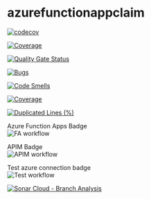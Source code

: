# azurefunctionappclaim

[![codecov](https://codecov.io/gh/valbengalon/AzureFunctionsGithubActions/branch/main/graph/badge.svg?token=IRVHOUOX4Z)](https://codecov.io/gh/valbengalon/AzureFunctionsGithubActions)

[![Coverage](https://raw.githubusercontent.com/valbengalon/azurefunctionappclaim/main/coverage/badge_linecoverage.svg)](https://htmlpreview.github.io/?https://raw.githubusercontent.com/valbengalon/azurefunctionappclaim/main/coverage/index.html)

[![Quality Gate Status](https://sonarcloud.io/api/project_badges/measure?project=valbengalon_azurefunctionappclaim&metric=alert_status)](https://sonarcloud.io/summary/new_code?id=valbengalon_azurefunctionappclaim)

[![Bugs](https://sonarcloud.io/api/project_badges/measure?project=valbengalon_azurefunctionappclaim&metric=bugs)](https://sonarcloud.io/summary/new_code?id=valbengalon_azurefunctionappclaim)
 
[![Code Smells](https://sonarcloud.io/api/project_badges/measure?project=valbengalon_azurefunctionappclaim&metric=code_smells)](https://sonarcloud.io/summary/new_code?id=valbengalon_azurefunctionappclaim)

[![Coverage](https://sonarcloud.io/api/project_badges/measure?project=valbengalon_azurefunctionappclaim&metric=coverage)](https://sonarcloud.io/summary/new_code?id=valbengalon_azurefunctionappclaim)

[![Duplicated Lines (%)](https://sonarcloud.io/api/project_badges/measure?project=valbengalon_azurefunctionappclaim&metric=duplicated_lines_density)](https://sonarcloud.io/summary/new_code?id=valbengalon_azurefunctionappclaim)

Azure Function Apps Badge <br>
![FA workflow](https://github.com/valbengalon/azurefunctionappclaim/actions/workflows/GitActions-FA.yml/badge.svg)

APIM Badge <br>
![APIM workflow](https://github.com/valbengalon/azurefunctionappclaim/actions/workflows/GitActions-APIM.yml/badge.svg)

Test azure connection badge <br>
![Test workflow](https://github.com/valbengalon/azurefunctionappclaim/actions/workflows/GitActions-TestAzureLogin.yml/badge.svg)

[![Sonar Cloud - Branch Analysis](https://github.com/valbengalon/azurefunctionappclaim/actions/workflows/Sonar.yml/badge.svg)](https://github.com/valbengalon/azurefunctionappclaim/actions/workflows/Sonar.yml)
